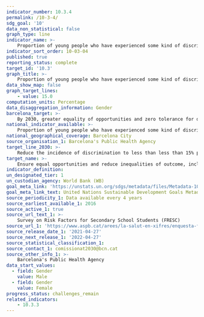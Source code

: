 ```yaml
---
indicator_number: 10.3.4
permalink: /10-3-4/
sdg_goal: '10'
data_non_statistical: false
graph_type: line
indicator_name: >-
    Proportion of young people who have experienced some kind of discrimination in the last 12 months due to disability, sexual orientation, origin or gender
indicator_sort_order: 10-03-04
published: true
reporting_status: complete
target_id: '10.3'
graph_title: >-
    Proportion of young people who have experienced some kind of discrimination in the last 12 months due to disability, sexual orientation, origin or gender
data_show_map: false
graph_target_lines:
    - value: 15.0
computation_units: Percentage 
data_disaggregation_information: Gender
barcelona_target: >-
    By 2030, greater equality of opportunities and zero tolerance for discrimination
national_indicator_available: >-
    Proportion of young people who have experienced some kind of discrimination in the last 12 months due to disability, sexual orientation, origin or gender
national_geographical_coverage: Barcelona City
source_organisation_1: Barcelona's Public Health Agency
target_line_2030: >-
    Reduce the incidence of discrimination to less than less than 15% perception of discrimination in the adolescent population
target_name: >-
    Ensure equal opportunities and reduce inequalities of outcome, including by eliminating discriminatory laws, policies and practices and promoting appropriate legislation, policies and action in this regard
indicator_definition:
un_designated_tier: 1
un_custodian_agency: World Bank (WB)
goal_meta_link: 'https://unstats.un.org/sdgs/metadata/files/Metadata-10-03-01.pdf'
goal_meta_link_text: United Nations Sustainable Development Goals Metadata (pdf 894kB)
source_periodicity_1: Data available every 4 years
source_earliest_available_1: 2016
source_active_1: true
source_url_text_1: >-
    Survey on Risk Factors for Secondary School Students (FRESC)
source_url_1: 'https://www.aspb.cat/arees/la-salut-en-xifres/enquesta-fresc/'
source_release_date_1: '2021-04-27'
source_next_release_1: '2022-04-27'
source_statistical_classification_1: 
source_contact_1: comissionat2030@bcn.cat
source_other_info_1: >-
    Barcelona's Public Health Agency
data_start_values:
  - field: Gender
    value: Male
  - field: Gender
    value: Female
progress_status: challenges_remain
related_indicators: 
    - 10.3.3
---
```

